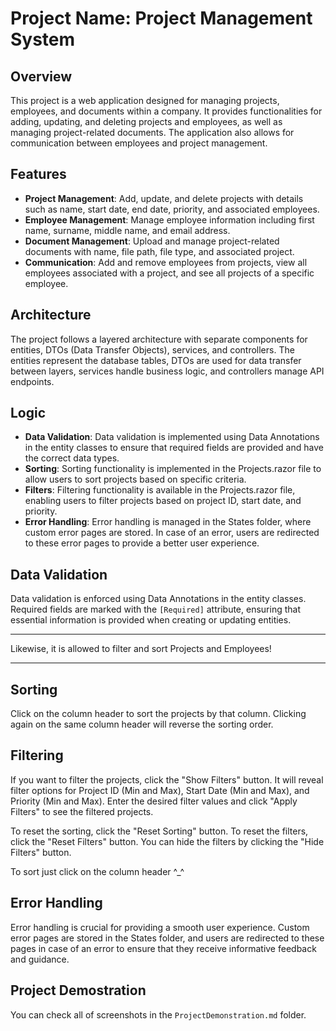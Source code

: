 # Project Name: Project Management System

## Overview
This project is a web application designed for managing projects, employees, and documents within a company. It provides functionalities for adding, updating, and deleting projects and employees, as well as managing project-related documents. The application also allows for communication between employees and project management.

## Features
- **Project Management**: Add, update, and delete projects with details such as name, start date, end date, priority, and associated employees.
- **Employee Management**: Manage employee information including first name, surname, middle name, and email address.
- **Document Management**: Upload and manage project-related documents with name, file path, file type, and associated project.
- **Communication**: Add and remove employees from projects, view all employees associated with a project, and see all projects of a specific employee.

## Architecture
The project follows a layered architecture with separate components for entities, DTOs (Data Transfer Objects), services, and controllers. The entities represent the database tables, DTOs are used for data transfer between layers, services handle business logic, and controllers manage API endpoints.

## Logic
- **Data Validation**: Data validation is implemented using Data Annotations in the entity classes to ensure that required fields are provided and have the correct data types.
- **Sorting**: Sorting functionality is implemented in the Projects.razor file to allow users to sort projects based on specific criteria.
- **Filters**: Filtering functionality is available in the Projects.razor file, enabling users to filter projects based on project ID, start date, and priority.
- **Error Handling**: Error handling is managed in the States folder, where custom error pages are stored. In case of an error, users are redirected to these error pages to provide a better user experience.

## Data Validation
Data validation is enforced using Data Annotations in the entity classes. Required fields are marked with the `[Required]` attribute, ensuring that essential information is provided when creating or updating entities.

---
 Likewise, it is allowed to filter and sort Projects and Employees!
 
 ---

## Sorting 
Click on the column header to sort the projects by that column. Clicking again on the same column header will reverse the sorting order.

## Filtering
If you want to filter the projects, click the "Show Filters" button. It will reveal filter options for Project ID (Min and Max), Start Date (Min and Max), and Priority (Min and Max). Enter the desired filter values and click "Apply Filters" to see the filtered projects.

To reset the sorting, click the "Reset Sorting" button. To reset the filters, click the "Reset Filters" button. You can hide the filters by clicking the "Hide Filters" button.

To sort just click on the column header ^_^

## Error Handling
Error handling is crucial for providing a smooth user experience. Custom error pages are stored in the States folder, and users are redirected to these pages in case of an error to ensure that they receive informative feedback and guidance.

## Project Demostration
You can check all of screenshots in the `ProjectDemonstration.md` folder.
